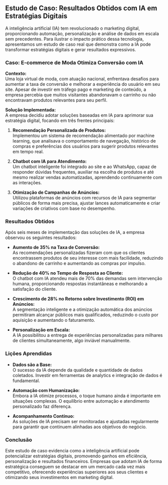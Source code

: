 
## Estudo de Caso: Resultados Obtidos com IA em Estratégias Digitais

A inteligência artificial (IA) tem revolucionado o marketing digital, proporcionando automação, personalização e análise de dados em escala sem precedentes. Para ilustrar o impacto prático dessa tecnologia, apresentamos um estudo de caso real que demonstra como a IA pode transformar estratégias digitais e gerar resultados expressivos.

### Caso: E-commerce de Moda Otimiza Conversão com IA

**Contexto:**  
Uma loja virtual de moda, com atuação nacional, enfrentava desafios para aumentar a taxa de conversão e melhorar a experiência do usuário em seu site. Apesar de investir em tráfego pago e marketing de conteúdo, a empresa percebia que muitos visitantes abandonavam o carrinho ou não encontravam produtos relevantes para seu perfil.

**Solução Implementada:**  
A empresa decidiu adotar soluções baseadas em IA para aprimorar sua estratégia digital, focando em três frentes principais:

1. **Recomendação Personalizada de Produtos:**  
   Implementou um sistema de recomendação alimentado por machine learning, que analisava o comportamento de navegação, histórico de compras e preferências dos usuários para sugerir produtos relevantes em tempo real.

2. **Chatbot com IA para Atendimento:**  
   Um chatbot inteligente foi integrado ao site e ao WhatsApp, capaz de responder dúvidas frequentes, auxiliar na escolha de produtos e até mesmo realizar vendas automatizadas, aprendendo continuamente com as interações.

3. **Otimização de Campanhas de Anúncios:**  
   Utilizou plataformas de anúncios com recursos de IA para segmentar públicos de forma mais precisa, ajustar lances automaticamente e criar variações de criativos com base no desempenho.

### Resultados Obtidos

Após seis meses de implementação das soluções de IA, a empresa observou os seguintes resultados:

- **Aumento de 35% na Taxa de Conversão:**  
  As recomendações personalizadas fizeram com que os clientes encontrassem produtos de seu interesse com mais facilidade, reduzindo o abandono de carrinho e aumentando as compras por impulso.

- **Redução de 40% no Tempo de Resposta ao Cliente:**  
  O chatbot com IA atendeu mais de 70% das demandas sem intervenção humana, proporcionando respostas instantâneas e melhorando a satisfação do cliente.

- **Crescimento de 28% no Retorno sobre Investimento (ROI) em Anúncios:**  
  A segmentação inteligente e a otimização automática dos anúncios permitiram alcançar públicos mais qualificados, reduzindo o custo por aquisição e aumentando o faturamento.

- **Personalização em Escala:**  
  A IA possibilitou a entrega de experiências personalizadas para milhares de clientes simultaneamente, algo inviável manualmente.

### Lições Aprendidas

- **Dados são a Base:**  
  O sucesso da IA depende da qualidade e quantidade de dados coletados. Investir em ferramentas de analytics e integração de dados é fundamental.

- **Automação com Humanização:**  
  Embora a IA otimize processos, o toque humano ainda é importante em situações complexas. O equilíbrio entre automação e atendimento personalizado faz diferença.

- **Acompanhamento Contínuo:**  
  As soluções de IA precisam ser monitoradas e ajustadas regularmente para garantir que continuem alinhadas aos objetivos do negócio.

### Conclusão

Este estudo de caso evidencia como a inteligência artificial pode potencializar estratégias digitais, promovendo ganhos em eficiência, personalização e resultados financeiros. Empresas que adotam IA de forma estratégica conseguem se destacar em um mercado cada vez mais competitivo, oferecendo experiências superiores aos seus clientes e otimizando seus investimentos em marketing digital.
```
